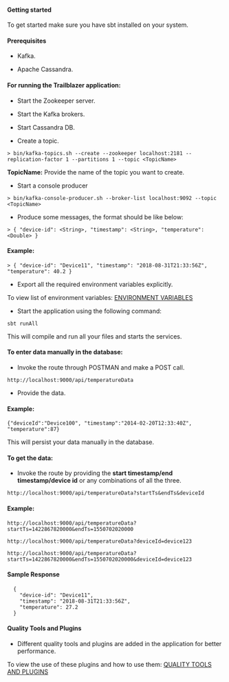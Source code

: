 #### Getting started
To get started make sure you have sbt installed on your system.

#### Prerequisites
* Kafka.

* Apache Cassandra.
  
#### For running the Trailblazer application:

* Start the Zookeeper server.

* Start the Kafka brokers.

* Start Cassandra DB.

* Create a topic.
```
> bin/kafka-topics.sh --create --zookeeper localhost:2181 --replication-factor 1 --partitions 1 --topic <TopicName>
```

**TopicName:** Provide the name of the topic you want to create.  
* Start a console producer
```
> bin/kafka-console-producer.sh --broker-list localhost:9092 --topic <TopicName>
```

* Produce some messages, the format should be like below:
```
> { "device-id": <String>, "timestamp": <String>, "temperature": <Double> }
```
  
#### Example:
```
> { "device-id": "Device11", "timestamp": "2018-08-31T21:33:56Z", "temperature": 40.2 }
```

* Export all the required environment variables explicitly.

To view list of environment variables: [ENVIRONMENT VARIABLES](https://github.com/KnoldusLabs/TrailBlazer/wiki)

* Start the application using the following command:
```
sbt runAll
```
This will compile and run all your files and starts the services.


#### To enter data manually in the database:

* Invoke the route through POSTMAN and make a POST call.
```
http://localhost:9000/api/temperatureData
```
* Provide the data.
#### Example:
```.env
{"deviceId":"Device100", "timestamp":"2014-02-20T12:33:40Z", "temperature":87}
```
This will persist your data manually in the database.

#### To get the data:

* Invoke the route by providing the **start timestamp/end timestamp/device id** or any combinations of all the three.
```
http://localhost:9000/api/temperatureData?startTs&endTs&deviceId
```
  
#### Example:
```
http://localhost:9000/api/temperatureData?startTs=1422867820000&endTs=1550702020000
```  

```
http://localhost:9000/api/temperatureData?deviceId=device123
```  

```
http://localhost:9000/api/temperatureData?startTs=1422867820000&endTs=1550702020000&deviceId=device123
```  

#### Sample Response
```
  {
    "device-id": "Device11",
    "timestamp": "2018-08-31T21:33:56Z",
    "temperature": 27.2
  }
```

#### Quality Tools and Plugins
* Different quality tools and plugins are added in the application for better performance.

To view the use of these plugins and how to use them: [QUALITY TOOLS AND PLUGINS](https://github.com/KnoldusLabs/TrailBlazer/wiki)
